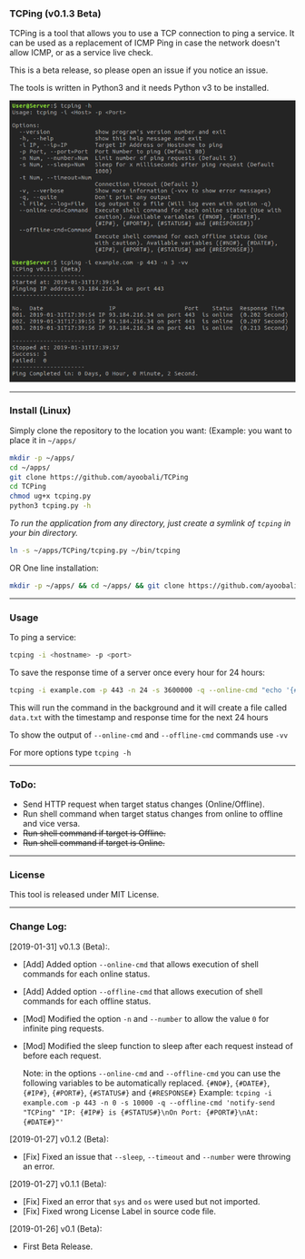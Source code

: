 ### TCPing (v0.1.3 Beta)
TCPing is a tool that allows you to use a TCP connection to ping a service. It can be used as a replacement of ICMP Ping in case the network doesn't allow ICMP, or as a service live check.

This is a beta release, so please open an issue if you notice an issue.

The tools is written in Python3 and it needs Python v3 to be installed.

![TCPing](.img/TCPing.png)

-------
### Install (Linux)
Simply clone the repository to the location you want:
(Example: you want to place it in `~/apps/`
```Bash
mkdir -p ~/apps/
cd ~/apps/
git clone https://github.com/ayoobali/TCPing
cd TCPing
chmod ug+x tcping.py
python3 tcping.py -h
```

*To run the application from any directory, just create a symlink of `tcping` in your bin directory.*

```Bash
ln -s ~/apps/TCPing/tcping.py ~/bin/tcping
```


OR One line installation:

```bash
mkdir -p ~/apps/ && cd ~/apps/ && git clone https://github.com/ayoobali/TCPing && cd TCPing && chmod gu+x tcping.py && ln -s ~/apps/TCPing/tcping.py ~/bin/tcping
```


-------
### Usage
To ping a service:
```Bash
tcping -i <hostname> -p <port>
```

To save the response time of a server once every hour for 24 hours:
```Bash
tcping -i example.com -p 443 -n 24 -s 3600000 -q --online-cmd "echo '{#DATE#},{#RESPONSE#}' >> data.csv" &
```
This will run the command in the background and it will create a file called `data.txt` with the timestamp and response time for the next 24 hours

To show the output of `--online-cmd` and `--offline-cmd` commands use `-vv`

For more options type `tcping -h`


-------
### ToDo:

 - Send HTTP request when target status changes (Online/Offline).
 - Run shell command when target status changes from online to offline and vice versa.
 - ~~Run shell command if target is Offline.~~
 - ~~Run shell command if target is Online.~~ 


-------
### License

This tool is released under MIT License.


-------
### Change Log:

[2019-01-31] v0.1.3 (Beta):.
 - [Add] Added option `--online-cmd` that allows execution of shell commands for each online status.
 - [Add] Added option `--offline-cmd` that allows execution of shell commands for each offline status.
 - [Mod] Modified the option `-n` and `--number` to allow the value `0` for infinite ping requests.
 - [Mod] Modified the sleep function to sleep after each request instead of before each request.

   Note: in the options `--online-cmd` and `--offline-cmd` you can use the following variables to be automatically replaced.
        `{#NO#}`, `{#DATE#}`, `{#IP#}`, `{#PORT#}`, `{#STATUS#}` and `{#RESPONSE#}`
        Example: `tcping -i example.com -p 443 -n 0 -s 10000 -q --offline-cmd 'notify-send "TCPing" "IP: {#IP#} is {#STATUS#}\nOn Port: {#PORT#}\nAt: {#DATE#}"'`

[2019-01-27] v0.1.2 (Beta):
 - [Fix] Fixed an issue that `--sleep`, `--timeout` and `--number` were throwing an error.
 
[2019-01-27] v0.1.1 (Beta):
 - [Fix] Fixed an error that `sys` and `os` were used but not imported.
 - [Fix] Fixed wrong License Label in source code file.

[2019-01-26] v0.1 (Beta):
 - First Beta Release.

